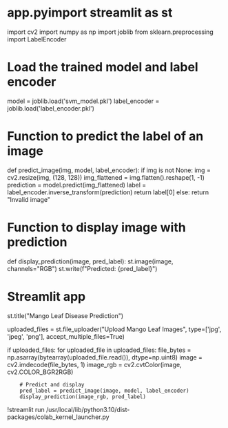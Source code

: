 # app.pyimport streamlit as st
import cv2
import numpy as np
import joblib
from sklearn.preprocessing import LabelEncoder

# Load the trained model and label encoder
model = joblib.load('svm_model.pkl')
label_encoder = joblib.load('label_encoder.pkl')

# Function to predict the label of an image
def predict_image(img, model, label_encoder):
    if img is not None:
        img = cv2.resize(img, (128, 128))
        img_flattened = img.flatten().reshape(1, -1)
        prediction = model.predict(img_flattened)
        label = label_encoder.inverse_transform(prediction)
        return label[0]
    else:
        return "Invalid image"

# Function to display image with prediction
def display_prediction(image, pred_label):
    st.image(image, channels="RGB")
    st.write(f"Predicted: {pred_label}")

# Streamlit app
st.title("Mango Leaf Disease Prediction")

uploaded_files = st.file_uploader("Upload Mango Leaf Images", type=['jpg', 'jpeg', 'png'], accept_multiple_files=True)

if uploaded_files:
    for uploaded_file in uploaded_files:
        file_bytes = np.asarray(bytearray(uploaded_file.read()), dtype=np.uint8)
        image = cv2.imdecode(file_bytes, 1)
        image_rgb = cv2.cvtColor(image, cv2.COLOR_BGR2RGB)
        
        # Predict and display
        pred_label = predict_image(image, model, label_encoder)
        display_prediction(image_rgb, pred_label)
!streamlit run /usr/local/lib/python3.10/dist-packages/colab_kernel_launcher.py
